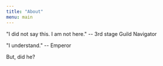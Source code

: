 ```yaml
---
title: "About"
menu: main
---
```


"I did not say this.  I am not here." -- 3rd stage Guild Navigator

"I understand." -- Emperor

But, did he?

